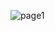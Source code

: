![page1]("./EvolutionaryAlgorithmPictures/Evolutionary_Algorithms_in_Time_Series_Prediction_page-0001.jpg")
